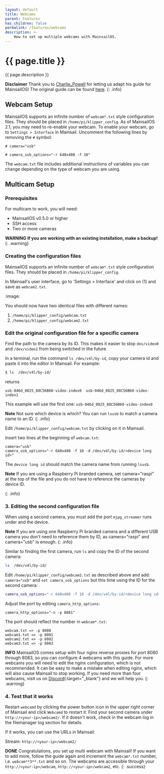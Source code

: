 ```yaml
---
layout: default
title: Webcams
parent: Features
has_children: false
permalink: /features/webcams
description: >-
    How to set up multiple webcams with MainsailOS.
---
```


# {{ page.title }}
{{ page.description }}

__Disclaimer__
Thank you to [Charlie_Powell](https://community.octoprint.org/u/Charlie_Powell) for letting us adapt his guide for MainsailOS!
The original guide can be found [here](https://community.octoprint.org/t/setting-up-multiple-webcams-in-octopi-the-right-way/32669).
{: .info}

## Webcam Setup

MainsailOS supports an infinite number of `webcam*.txt` style configuration files. They should be placed in `/home/pi/klipper_config`. As of MainsailOS 2.1, you may need to re-enable your webcam.  To enable your webcam, go to `Settings > Interface` in Mainsail.  Uncomment the following lines by removing the `#` symbol:

```
# camera="usb"

# camera_usb_options="-r 640x480 -f 10"
```

The `webcam.txt` file includes additional instructions of variables you can change depending on the type of webcam you are using.

## Multicam Setup

### Prerequisites
For multicam to work, you will need:

- MainsailOS v0.5.0 or higher
- SSH access
- Two or more cameras

__WARNING__
**If you are working with an existing installation, make a backup!**
{: .warning}

### Creating the configuration files
MainsailOS supports an infinite number of `webcam*.txt` style configuration files. They should be placed in
`/home/pi/klipper_config`.

In Mainsail's user interface, go to 'Settings > Interface' and click on (1) and save as `webcam2.txt`.

:image:

You should now have two identical files with different names:
1. `/home/pi/klipper_config/webcam.txt`
2. `/home/pi/klipper_config/webcam2.txt`

### Edit the original configuration file for a specific camera
Find the path to the camera by its ID. This makes it easier to stop `dev/video0` and `/dev/video1` from being switched in the future.

In a terminal, run the command `ls /dev/v4l/by-id`, copy your camera id and paste it into the editor in Mainsail. For example:

```bash
$ ls  /dev/v4l/by-id/
```

returns

```
usb-046d_0825_88C56B60-video-index0  usb-046d_0825_88C56B60-video-index1
```
This example will use the first one: `usb-046d_0825_88C56B60-video-index0`


__Note__
Not sure which device is which? You can run `lsusb` to match a camera name to an ID.
{: .info}

Edit `/home/pi/klipper_config/webcam.txt`  by clicking on it in Mainsail.

Insert two lines at the beginning of `webcam.txt`:

```
camera="usb"
camera_usb_options="-r 640x480 -f 10 -d /dev/v4l/by-id/<device long id>"
```

The `device long id` should match the camera name from running `lsusb`.

__Note__
If you are using a Raspberry Pi branded camera, set camera="raspi" at the top of the file and you do not have to reference the cameras by device ID.

{: .info}

### 3. Editing the second configuration file
When using a second camera, you must add the port `mjpg_streamer` runs under and the device.

__Note__
If you are using one Raspberry Pi branded camera and a different USB camera you don't need to reference them by ID, as camera="raspi" and camera="usb" is enough.
{: .info}

Similar to finding the first camera, run `ls` and copy the ID of the second camera:

```bash
ls  /dev/v4l/by-id/
```

Edit `/home/pi/klipper_config/webcam2.txt` as described above and add:
`camera="usb"` and `set camera_usb_options` but this time using the ID for the second camera:

```bash
camera_usb_options="-r 640x480 -f 10 -d /dev/v4l/by-id/<device long id>"
```

Adjust the port by editing `camera_http_options`:

`camera_http_options="-n -p 8081"`

The port should reflect the number in `webcam*.txt`:
```
webcam.txt => -p 8080
webcam1.txt => -p 8081
webcam2.txt => -p 8082
webcam3.txt => -p 8083
```

__INFO__
MainsailOS comes setup with four nginx reverse proxies for port 8080 through 8083, so you can configure 4 webcams with this guide.
For more webcams you will need to edit the nginx configuration, which is not recommended.  It can be easy to make a mistake when editing nginx, which will also cause Mainsail to stop working.
If you need more than four webcams, visit us on [Discord](https://discord.gg/skWTwTD){:target="_blank"} and we will help you.
{: .warning}

### 4. Test that it works
Restart `webcamd` by clicking the power button icon in the upper right corner of Mainsail and click `Webcamd` to restart it.
Find your second camera under `http://<your-ip>/webcam2/`.
If it doesn't work, check in the webcam log in the filemanager log section for details.

If it works, you can use the URLs in Mainsail:

Stream: `http://<your-ip>/webcam2/`

__DONE__
Congratulations, you set up multi webcam with Mainsail!
If you want to add more, follow the guide again and increment the `webcam*.txt` number, i.e. `webcam**3**.txt` and so on.
The webcams are accessible through your `http://<your-ip>/webcam`, `http://<your-ip>/webcam2`, etc.
{: .success}
